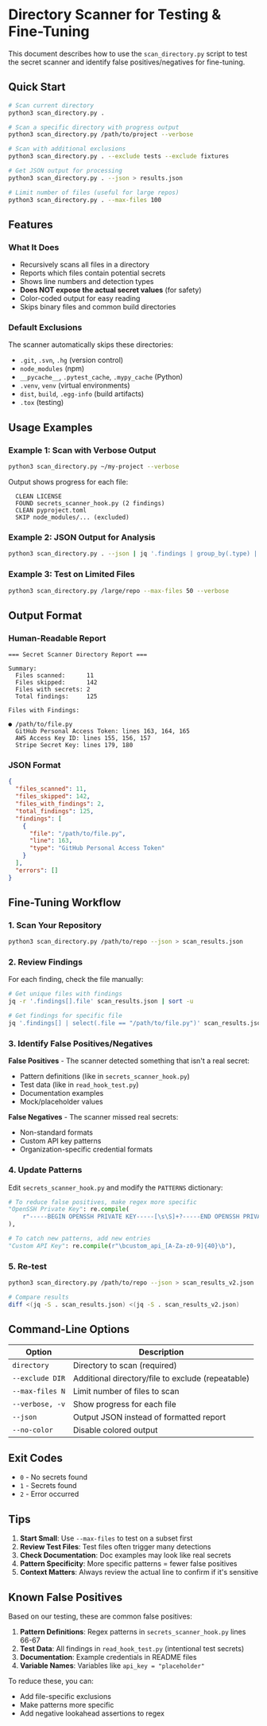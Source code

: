 # Directory Scanner for Testing & Fine-Tuning

This document describes how to use the `scan_directory.py` script to test the secret scanner and identify false positives/negatives for fine-tuning.

## Quick Start

```bash
# Scan current directory
python3 scan_directory.py .

# Scan a specific directory with progress output
python3 scan_directory.py /path/to/project --verbose

# Scan with additional exclusions
python3 scan_directory.py . --exclude tests --exclude fixtures

# Get JSON output for processing
python3 scan_directory.py . --json > results.json

# Limit number of files (useful for large repos)
python3 scan_directory.py . --max-files 100
```

## Features

### What It Does
- Recursively scans all files in a directory
- Reports which files contain potential secrets
- Shows line numbers and detection types
- **Does NOT expose the actual secret values** (for safety)
- Color-coded output for easy reading
- Skips binary files and common build directories

### Default Exclusions
The scanner automatically skips these directories:
- `.git`, `.svn`, `.hg` (version control)
- `node_modules` (npm)
- `__pycache__`, `.pytest_cache`, `.mypy_cache` (Python)
- `.venv`, `venv` (virtual environments)
- `dist`, `build`, `.egg-info` (build artifacts)
- `.tox` (testing)

## Usage Examples

### Example 1: Scan with Verbose Output
```bash
python3 scan_directory.py ~/my-project --verbose
```

Output shows progress for each file:
```
  CLEAN LICENSE
  FOUND secrets_scanner_hook.py (2 findings)
  CLEAN pyproject.toml
  SKIP node_modules/... (excluded)
```

### Example 2: JSON Output for Analysis
```bash
python3 scan_directory.py . --json | jq '.findings | group_by(.type) | map({type: .[0].type, count: length})'
```

### Example 3: Test on Limited Files
```bash
python3 scan_directory.py /large/repo --max-files 50 --verbose
```

## Output Format

### Human-Readable Report
```
=== Secret Scanner Directory Report ===

Summary:
  Files scanned:      11
  Files skipped:      142
  Files with secrets: 2
  Total findings:     125

Files with Findings:

● /path/to/file.py
  GitHub Personal Access Token: lines 163, 164, 165
  AWS Access Key ID: lines 155, 156, 157
  Stripe Secret Key: lines 179, 180
```

### JSON Format
```json
{
  "files_scanned": 11,
  "files_skipped": 142,
  "files_with_findings": 2,
  "total_findings": 125,
  "findings": [
    {
      "file": "/path/to/file.py",
      "line": 163,
      "type": "GitHub Personal Access Token"
    }
  ],
  "errors": []
}
```

## Fine-Tuning Workflow

### 1. Scan Your Repository
```bash
python3 scan_directory.py /path/to/repo --json > scan_results.json
```

### 2. Review Findings
For each finding, check the file manually:
```bash
# Get unique files with findings
jq -r '.findings[].file' scan_results.json | sort -u

# Get findings for specific file
jq '.findings[] | select(.file == "/path/to/file.py")' scan_results.json
```

### 3. Identify False Positives/Negatives

**False Positives** - The scanner detected something that isn't a real secret:
- Pattern definitions (like in `secrets_scanner_hook.py`)
- Test data (like in `read_hook_test.py`)
- Documentation examples
- Mock/placeholder values

**False Negatives** - The scanner missed real secrets:
- Non-standard formats
- Custom API key patterns
- Organization-specific credential formats

### 4. Update Patterns

Edit `secrets_scanner_hook.py` and modify the `PATTERNS` dictionary:

```python
# To reduce false positives, make regex more specific
"OpenSSH Private Key": re.compile(
    r"-----BEGIN OPENSSH PRIVATE KEY-----[\s\S]+?-----END OPENSSH PRIVATE KEY-----"
),

# To catch new patterns, add new entries
"Custom API Key": re.compile(r"\bcustom_api_[A-Za-z0-9]{40}\b"),
```

### 5. Re-test
```bash
python3 scan_directory.py /path/to/repo --json > scan_results_v2.json

# Compare results
diff <(jq -S . scan_results.json) <(jq -S . scan_results_v2.json)
```

## Command-Line Options

| Option | Description |
|--------|-------------|
| `directory` | Directory to scan (required) |
| `--exclude DIR` | Additional directory/file to exclude (repeatable) |
| `--max-files N` | Limit number of files to scan |
| `--verbose, -v` | Show progress for each file |
| `--json` | Output JSON instead of formatted report |
| `--no-color` | Disable colored output |

## Exit Codes

- `0` - No secrets found
- `1` - Secrets found
- `2` - Error occurred

## Tips

1. **Start Small**: Use `--max-files` to test on a subset first
2. **Review Test Files**: Test files often trigger many detections
3. **Check Documentation**: Doc examples may look like real secrets
4. **Pattern Specificity**: More specific patterns = fewer false positives
5. **Context Matters**: Always review the actual line to confirm if it's sensitive

## Known False Positives

Based on our testing, these are common false positives:

1. **Pattern Definitions**: Regex patterns in `secrets_scanner_hook.py` lines 66-67
2. **Test Data**: All findings in `read_hook_test.py` (intentional test secrets)
3. **Documentation**: Example credentials in README files
4. **Variable Names**: Variables like `api_key = "placeholder"`

To reduce these, you can:
- Add file-specific exclusions
- Make patterns more specific
- Add negative lookahead assertions to regex
